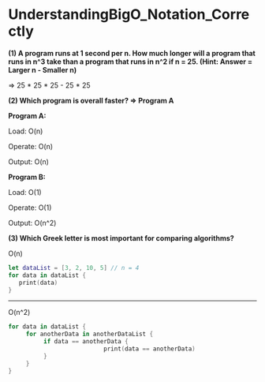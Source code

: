 # UnderstandingBigO_Notation_Correctly

**(1) A program runs at 1 second per n. How much longer will a program that runs in n^3 take than a program that runs in n^2 if n = 25. (Hint: Answer = Larger n - Smaller n)**

⇒ 25 * 25 * 25 - 25 * 25 

**(2) Which program is overall faster? ⇒ Program A** 

**Program A:**

Load: O(n)

Operate: O(n)

Output: O(n)

**Program B:**

Load: O(1)

Operate: O(1)

Output: O(n^2)

**(3) Which Greek letter is most important for comparing algorithms?**

O(n)

```swift
let dataList = [3, 2, 10, 5] // n = 4 
for data in dataList {
   print(data)
}
```

---

O(n^2)

```swift
for data in dataList {
     for anotherData in anotherDataList {
          if data == anotherData {
						   print(data == anotherData)
          }
     }
}
```

